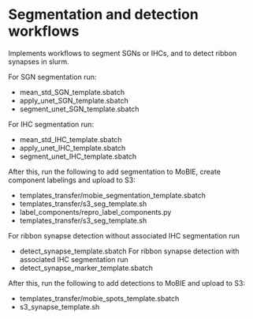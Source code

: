 # Segmentation and detection workflows

Implements workflows to segment SGNs or IHCs, and to detect ribbon synapses in slurm.

For SGN segmentation run:
- mean_std_SGN_template.sbatch
- apply_unet_SGN_template.sbatch
- segment_unet_SGN_template.sbatch

For IHC segmentation run:
- mean_std_IHC_template.sbatch
- apply_unet_IHC_template.sbatch
- segment_unet_IHC_template.sbatch

After this, run the following to add segmentation to MoBIE, create component labelings and upload to S3:
- templates_transfer/mobie_segmentation_template.sbatch
- templates_transfer/s3_seg_template.sh
- label_components/repro_label_components.py
- templates_transfer/s3_seg_template.sh

For ribbon synapse detection without associated IHC segmentation run
- detect_synapse_template.sbatch
For ribbon synapse detection with associated IHC segmentation run
- detect_synapse_marker_template.sbatch

After this, run the following to add detections to MoBIE and upload to S3:
- templates_transfer/mobie_spots_template.sbatch
- s3_synapse_template.sh
